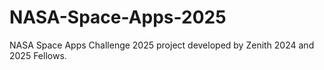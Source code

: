 # NASA-Space-Apps-2025
NASA Space Apps Challenge 2025 project developed by Zenith 2024 and 2025 Fellows.
